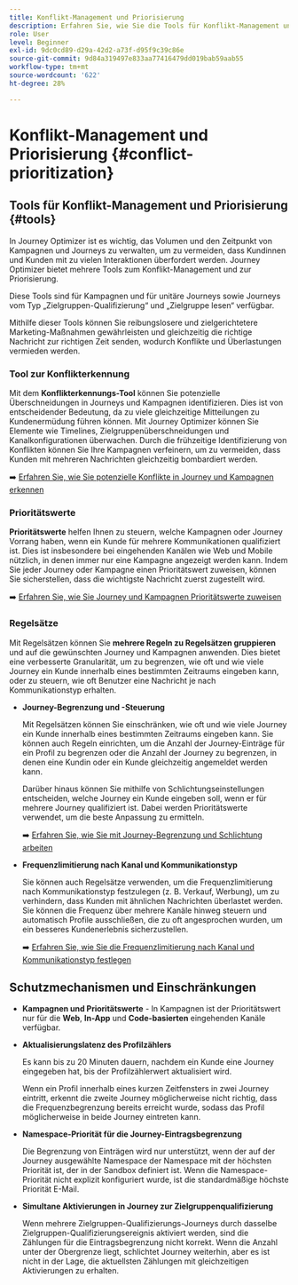 ```yaml
---
title: Konflikt-Management und Priorisierung
description: Erfahren Sie, wie Sie die Tools für Konflikt-Management und Priorisierung in Journey Optimizer nutzen können.
role: User
level: Beginner
exl-id: 9dc0cd89-d29a-42d2-a73f-d95f9c39c86e
source-git-commit: 9d84a319497e833aa77416479dd019bab59aab55
workflow-type: tm+mt
source-wordcount: '622'
ht-degree: 28%

---
```


# Konflikt-Management und Priorisierung {#conflict-prioritization}

## Tools für Konflikt-Management und Priorisierung {#tools}

In Journey Optimizer ist es wichtig, das Volumen und den Zeitpunkt von Kampagnen und Journeys zu verwalten, um zu vermeiden, dass Kundinnen und Kunden mit zu vielen Interaktionen überfordert werden. Journey Optimizer bietet mehrere Tools zum Konflikt-Management und zur Priorisierung.

Diese Tools sind für Kampagnen und für unitäre Journeys sowie Journeys vom Typ „Zielgruppen-Qualifizierung“ und „Zielgruppe lesen“ verfügbar.

Mithilfe dieser Tools können Sie reibungslosere und zielgerichtetere Marketing-Maßnahmen gewährleisten und gleichzeitig die richtige Nachricht zur richtigen Zeit senden, wodurch Konflikte und Überlastungen vermieden werden.

### Tool zur Konflikterkennung

Mit dem **Konflikterkennungs-Tool** können Sie potenzielle Überschneidungen in Journeys und Kampagnen identifizieren. Dies ist von entscheidender Bedeutung, da zu viele gleichzeitige Mitteilungen zu Kundenermüdung führen können. Mit Journey Optimizer können Sie Elemente wie Timelines, Zielgruppenüberschneidungen und Kanalkonfigurationen überwachen. Durch die frühzeitige Identifizierung von Konflikten können Sie Ihre Kampagnen verfeinern, um zu vermeiden, dass Kunden mit mehreren Nachrichten gleichzeitig bombardiert werden.

➡️ [Erfahren Sie, wie Sie potenzielle Konflikte in Journey und Kampagnen erkennen](conflicts.md)

### Prioritätswerte

**Prioritätswerte** helfen Ihnen zu steuern, welche Kampagnen oder Journey Vorrang haben, wenn ein Kunde für mehrere Kommunikationen qualifiziert ist. Dies ist insbesondere bei eingehenden Kanälen wie Web und Mobile nützlich, in denen immer nur eine Kampagne angezeigt werden kann. Indem Sie jeder Journey oder Kampagne einen Prioritätswert zuweisen, können Sie sicherstellen, dass die wichtigste Nachricht zuerst zugestellt wird.

➡️ [Erfahren Sie, wie Sie Journey und Kampagnen Prioritätswerte zuweisen](priority-scores.md)

### Regelsätze

Mit Regelsätzen können Sie **mehrere Regeln zu Regelsätzen gruppieren** und auf die gewünschten Journey und Kampagnen anwenden. Dies bietet eine verbesserte Granularität, um zu begrenzen, wie oft und wie viele Journey ein Kunde innerhalb eines bestimmten Zeitraums eingeben kann, oder zu steuern, wie oft Benutzer eine Nachricht je nach Kommunikationstyp erhalten.

* **Journey-Begrenzung und -Steuerung**

  Mit Regelsätzen können Sie einschränken, wie oft und wie viele Journey ein Kunde innerhalb eines bestimmten Zeitraums eingeben kann. Sie können auch Regeln einrichten, um die Anzahl der Journey-Einträge für ein Profil zu begrenzen oder die Anzahl der Journey zu begrenzen, in denen eine Kundin oder ein Kunde gleichzeitig angemeldet werden kann.

  Darüber hinaus können Sie mithilfe von Schlichtungseinstellungen entscheiden, welche Journey ein Kunde eingeben soll, wenn er für mehrere Journey qualifiziert ist. Dabei werden Prioritätswerte verwendet, um die beste Anpassung zu ermitteln.

  ➡️ [Erfahren Sie, wie Sie mit Journey-Begrenzung und Schlichtung arbeiten](journey-capping.md)

* **Frequenzlimitierung nach Kanal und Kommunikationstyp**

  Sie können auch Regelsätze verwenden, um die Frequenzlimitierung nach Kommunikationstyp festzulegen (z. B. Verkauf, Werbung), um zu verhindern, dass Kunden mit ähnlichen Nachrichten überlastet werden. Sie können die Frequenz über mehrere Kanäle hinweg steuern und automatisch Profile ausschließen, die zu oft angesprochen wurden, um ein besseres Kundenerlebnis sicherzustellen.

  ➡️ [Erfahren Sie, wie Sie die Frequenzlimitierung nach Kanal und Kommunikationstyp festlegen](../conflict-prioritization/channel-capping.md)

## Schutzmechanismen und Einschränkungen

* **Kampagnen und Prioritätswerte** - In Kampagnen ist der Prioritätswert nur für die **Web**, **In-App** und **Code-basierten** eingehenden Kanäle verfügbar.

* **Aktualisierungslatenz des Profilzählers**

  Es kann bis zu 20 Minuten dauern, nachdem ein Kunde eine Journey eingegeben hat, bis der Profilzählerwert aktualisiert wird.

  Wenn ein Profil innerhalb eines kurzen Zeitfensters in zwei Journey eintritt, erkennt die zweite Journey möglicherweise nicht richtig, dass die Frequenzbegrenzung bereits erreicht wurde, sodass das Profil möglicherweise in beide Journey eintreten kann.

* **Namespace-Priorität für die Journey-Eintragsbegrenzung**

  Die Begrenzung von Einträgen wird nur unterstützt, wenn der auf der Journey ausgewählte Namespace der Namespace mit der höchsten Priorität ist, der in der Sandbox definiert ist. Wenn die Namespace-Priorität nicht explizit konfiguriert wurde, ist die standardmäßige höchste Priorität E-Mail.

* **Simultane Aktivierungen in Journey zur Zielgruppenqualifizierung**

  Wenn mehrere Zielgruppen-Qualifizierungs-Journeys durch dasselbe Zielgruppen-Qualifizierungsereignis aktiviert werden, sind die Zählungen für die Eintragsbegrenzung nicht korrekt. Wenn die Anzahl unter der Obergrenze liegt, schlichtet Journey weiterhin, aber es ist nicht in der Lage, die aktuellsten Zählungen mit gleichzeitigen Aktivierungen zu erhalten.
